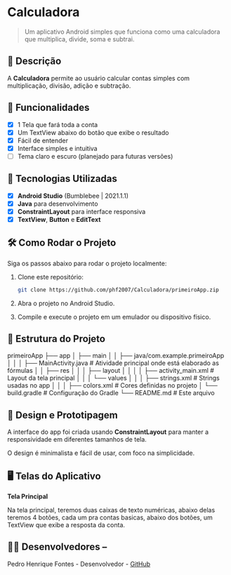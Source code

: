 # Calculadora

> Um aplicativo Android simples que funciona como uma calculadora que multiplica, divide, soma e subtrai.

## 📱 Descrição

A **Calculadora** permite ao usuário calcular contas simples com multiplicação, divisão, adição e subtração.

## 🔧 Funcionalidades

- [x] 1 Tela que fará toda a conta
- [x] Um TextView abaixo do botão que exibe o resultado
- [x] Fácil de entender
- [x] Interface simples e intuitiva
- [ ] Tema claro e escuro (planejado para futuras versões)

## 🚀 Tecnologias Utilizadas

- [x] **Android Studio** (Bumblebee | 2021.1.1)
- [x] **Java** para desenvolvimento
- [x] **ConstraintLayout** para interface responsiva
- [x] **TextView**, **Button** e **EditText**

## 🛠️ Como Rodar o Projeto

Siga os passos abaixo para rodar o projeto localmente:


1. Clone este repositório:
    ```bash
    git clone https://github.com/phf2007/Calculadora/primeiroApp.zip
    ```

2. Abra o projeto no Android Studio.

3. Compile e execute o projeto em um emulador ou dispositivo físico.

## 📂 Estrutura do Projeto

primeiroApp
├── app
│   ├── main
│   │   ├── java/com.example.primeiroApp
│   │   │   ├── MainActivity.java                  # Atividade principal onde está elaborado as fórmulas
│   │   ├── res
│   │   │   ├── layout
│   │   │   │   ├── activity_main.xml              # Layout da tela principal
│   │   │   └── values
│   │   │       ├── strings.xml                    # Strings usadas no app
│   │   │       ├── colors.xml                     # Cores definidas no projeto
│   └── build.gradle                               # Configuração do Gradle
└── README.md                                      # Este arquivo



## 🎨 Design e Prototipagem 

A interface do app foi criada usando **ConstraintLayout** para manter a responsividade em diferentes tamanhos de tela. 

O design é minimalista e fácil de usar, com foco na simplicidade.

 ## 🖥️ Telas do Aplicativo

**Tela Principal** 

Na tela principal, teremos duas caixas de texto numéricas, abaixo delas teremos 4 botões, cada um pra contas basicas, abaixo dos botões, um TextView que exibe a resposta da conta.

## 👨‍💻 Desenvolvedores – 
Pedro Henrique Fontes - Desenvolvedor - [GitHub](https://github.com/phf2007)
